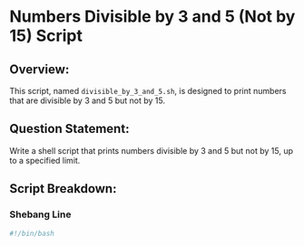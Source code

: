 # Numbers Divisible by 3 and 5 (Not by 15) Script

## Overview:

This script, named `divisible_by_3_and_5.sh`, is designed to print numbers that are divisible by 3 and 5 but not by 15.

## Question Statement:

Write a shell script that prints numbers divisible by 3 and 5 but not by 15, up to a specified limit.

## Script Breakdown:

### Shebang Line

```bash
#!/bin/bash
```
